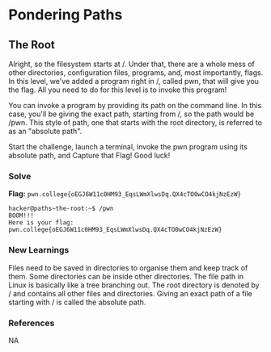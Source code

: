 # Pondering Paths

## The Root
Alright, so the filesystem starts at /. Under that, there are a whole mess of other directories, configuration files, programs, and, most importantly, flags. In this level, we've added a program right in /, called pwn, that will give you the flag. All you need to do for this level is to invoke this program!

You can invoke a program by providing its path on the command line. In this case, you'll be giving the exact path, starting from /, so the path would be /pwn. This style of path, one that starts with the root directory, is referred to as an "absolute path".

Start the challenge, launch a terminal, invoke the pwn program using its absolute path, and Capture that Flag! Good luck!

### Solve
**Flag:** `pwn.college{oEGJ6W11c0HM93_EqsLWmXlwsDq.QX4cTO0wCO4kjNzEzW}`

```
hacker@paths~the-root:~$ /pwn
BOOM!!!
Here is your flag:
pwn.college{oEGJ6W11c0HM93_EqsLWmXlwsDq.QX4cTO0wCO4kjNzEzW}
```

### New Learnings
Files need to be saved in directories to organise them and keep track of them. Some directories can be inside other directories. The file path in Linux is basically like a tree branching out. The root directory is denoted by / and contains all other files and directories. Giving an exact path of a file starting with / is called the absolute path.

### References 
NA

